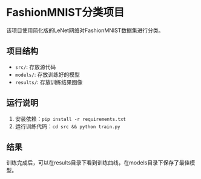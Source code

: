 # FashionMNIST分类项目

该项目使用简化版的LeNet网络对FashionMNIST数据集进行分类。

## 项目结构
- `src/`: 存放源代码
- `models/`: 存放训练好的模型
- `results/`: 存放训练结果图像

## 运行说明
1. 安装依赖：`pip install -r requirements.txt`
2. 运行训练代码：`cd src && python train.py`

## 结果
训练完成后，可以在results目录下看到训练曲线，在models目录下保存了最佳模型。
